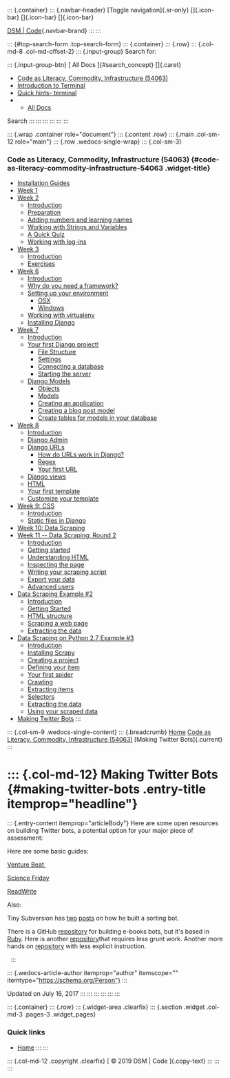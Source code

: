::: {.container}
::: {.navbar-header}
[Toggle navigation]{.sr-only} []{.icon-bar} []{.icon-bar} []{.icon-bar}

[DSM \| Code](../../../index.html){.navbar-brand}
:::
:::

::: {#top-search-form .top-search-form}
::: {.container}
::: {.row}
::: {.col-md-8 .col-md-offset-2}
::: {.input-group}
Search for:

::: {.input-group-btn}
[ All Docs ]{#search_concept} []{.caret}

-   [Code as Literacy, Commodity, Infrastructure (54063)](index.html#4)
-   [Introduction to Terminal](index.html#208)
-   [Quick hints- terminal](index.html#219)
-   -   [All Docs](index.html#all)

Search
:::
:::
:::
:::
:::
:::

::: {.wrap .container role="document"}
::: {.content .row}
::: {.main .col-sm-12 role="main"}
::: {.row .wedocs-single-wrap}
::: {.col-sm-3}
### Code as Literacy, Commodity, Infrastructure (54063) {#code-as-literacy-commodity-infrastructure-54063 .widget-title}

-   [Installation Guides](../installation-guides/index.html)
-   [Week 1](../week-1/index.html)
-   [Week 2](../django-week-1-2/index.html)
    -   [Introduction](../django-week-1-2/index.html)
    -   [Preparation](../django-week-1-2/introduction/index.html)
    -   [Adding numbers and learning
        names](../django-week-1-2/learning-functions-and-terms/index.html)
    -   [Working with Strings and
        Variables](../django-week-1-2/working-with-strings-and-variables/index.html)
    -   [A Quick Quiz](../django-week-1-2/a-quick-quiz/index.html)
    -   [Working with
        log-ins](../django-week-1-2/working-with-log-ins/index.html)
-   [Week 3](../week-3-2/index.html)
    -   [Introduction](../week-3-2/index.html)
    -   [Exercises](../week-3-2/exercise-1/index.html)
-   [Week 6](../django-week-5/index.html)
    -   [Introduction](../django-week-5/index.html)
    -   [Why do you need a
        framework?](../django-week-5/introduction-extended/index.html)
    -   [Setting up your
        environment](../django-week-5/setting-up-your-environment/index.html)
        -   [OSX](../django-week-5/setting-up-your-environment/osx/index.html)
        -   [Windows](../django-week-5/setting-up-your-environment/windows/index.html)
    -   [Working with
        virtualenv](../django-week-5/working-with-virtualenv/index.html)
    -   [Installing
        Django](../django-week-5/installing-django/index.html)
-   [Week 7](../django-week-2/index.html)
    -   [Introduction](../django-week-2/index.html)
    -   [Your first Django
        project!](../django-week-2/your-first-django-project/index.html)
        -   [File
            Structure](../django-week-2/your-first-django-project/layout/index.html)
        -   [Settings](../django-week-2/your-first-django-project/settings/index.html)
        -   [Connecting a
            database](../django-week-2/your-first-django-project/connecting-a-database/index.html)
        -   [Starting the
            server](../django-week-2/your-first-django-project/starting-the-server/index.html)
    -   [Django Models](../django-week-2/models/index.html)
        -   [Objects](../django-week-2/models/objects/index.html)
        -   [Models](../django-week-2/models/model/index.html)
        -   [Creating an
            application](../django-week-2/models/creating-an-application/index.html)
        -   [Creating a blog post
            model](../django-week-2/models/creating-a-blog-post-model/index.html)
        -   [Create tables for models in your
            database](../django-week-2/models/create-tables-for-models-in-your-database/index.html)
-   [Week 8](../week-3/index.html)
    -   [Introduction](../week-3/index.html)
    -   [Django Admin](../week-3/django-admin/index.html)
    -   [Django URLs](../week-3/django-urls/index.html)
        -   [How do URLs work in
            Django?](../week-3/django-urls/how-do-urls-work-in-django/index.html)
        -   [Regex](../week-3/django-urls/regex/index.html)
        -   [Your first
            URL](../week-3/django-urls/your-first-url/index.html)
    -   [Django views](../week-3/django-views-time-to-create/index.html)
    -   [HTML](../week-3/html/index.html)
    -   [Your first template](../week-3/your-first-template/index.html)
    -   [Customize your
        template](../week-3/customize-your-template/index.html)
-   [Week 9: CSS](../css/index.html)
    -   [Introduction](../css/index.html)
    -   [Static files in Django](../css/static-files/index.html)
-   [Week 10: Data Scraping](../week-10-data-scraping/index.html)
-   [Week 11 -- Data Scraping: Round
    2](../scrapping-beautiful-soup-2/index.html)
    -   [Introduction](../scrapping-beautiful-soup-2/index.html)
    -   [Getting
        started](../scrapping-beautiful-soup-2/getting-started/index.html)
    -   [Understanding
        HTML](../scrapping-beautiful-soup-2/understanding-html/index.html)
    -   [Inspecting the
        page](../scrapping-beautiful-soup-2/inspecting-the-your-page/index.html)
    -   [Writing your scraping
        script](../scrapping-beautiful-soup-2/writing-your-scrape-script/index.html)
    -   [Export your
        data](../scrapping-beautiful-soup-2/export-your-data/index.html)
    -   [Advanced
        users](../scrapping-beautiful-soup-2/advanced-users/index.html)
-   [Data Scraping Example
    \#2](../scraping-data-beautiful-soup/index.html)
    -   [Introduction](../scraping-data-beautiful-soup/index.html)
    -   [Getting
        Started](../scraping-data-beautiful-soup/getting-started/index.html)
    -   [HTML
        structure](../scraping-data-beautiful-soup/basics-get-familiar-with-html/index.html)
    -   [Scraping a web
        page](../scraping-data-beautiful-soup/scrapping-a-web-page/index.html)
    -   [Extracting the
        data](../scraping-data-beautiful-soup/extracting-the-data/index.html)
-   [Data Scraping on Python 2.7 Example \#3](../scrape/index.html)
    -   [Introduction](../scrape/index.html)
    -   [Installing Scrapy](../scrape/installing-scrapy/index.html)
    -   [Creating a project](../scrape/creating-a-project/index.html)
    -   [Defining your item](../scrape/defining-your-item/index.html)
    -   [Your first spider](../scrape/your-first-spider/index.html)
    -   [Crawling](../scrape/crawling/index.html)
    -   [Extracting items](../scrape/extracting-items/index.html)
    -   [Selectors](../scrape/selectors/index.html)
    -   [Extracting the data](../scrape/extracting-the-data/index.html)
    -   [Using your scraped
        data](../scrape/using-your-scraped-data/index.html)
-   [Making Twitter Bots](index.html)
:::

::: {.col-sm-9 .wedocs-single-content}
::: {.breadcrumb}
 [Home](../../../index.html) [Code as Literacy, Commodity,
Infrastructure (54063)](../index.html) [Making Twitter Bots]{.current}
:::

::: {.col-md-12}
Making Twitter Bots {#making-twitter-bots .entry-title itemprop="headline"}
===================

::: {.entry-content itemprop="articleBody"}
Here are some open resources on building Twitter bots, a potential
option for your major piece of assessment:

Here are some basic guides:

[Venture
Beat ](https://venturebeat.com/2017/02/02/how-to-build-your-own-twitter-bot-in-less-than-30-minutes/)

[Science
Friday](https://medium.com/science-friday-footnotes/how-to-make-a-twitter-bot-in-under-an-hour-259597558acf)

[ReadWrite](https://readwrite.com/2014/06/20/random-non-sequitur-twitter-bot-instructions/)

Also:

Tiny Subversion has [two](http://tinysubversions.com/notes/sorting-bot/)
[posts](http://tinysubversions.com/2012/05/how-i-built-metaphor-a-minute/)
on how he built a sorting bot.

There is a GitHub
[repository](https://github.com/peteyreplies/petey_ebooks) for building
e-books bots, but it's based in [Ruby](https://www.ruby-lang.org/en/).
Here is another
[repository](https://github.com/peteyreplies/iron_ebooks)that requires
less grunt work. Another more hands on
[repository](https://github.com/BooDoo/botomatic) with less explicit
instruction.

 
:::

::: {.wedocs-article-author itemprop="author" itemscope="" itemtype="https://schema.org/Person"}
:::

Updated on July 16, 2017
:::
:::
:::
:::
:::
:::

::: {.container}
::: {.row}
::: {.widget-area .clearfix}
::: {.section .widget .col-md-3 .pages-3 .widget_pages}
### Quick links

-   [Home](../../../index.html)
:::
:::

::: {.col-md-12 .copyright .clearfix}
[ © 2019 DSM \| Code ]{.copy-text}
:::
:::
:::
